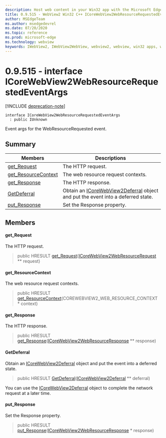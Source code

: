 ```yaml
---
description: Host web content in your Win32 app with the Microsoft Edge WebView2 control
title: 0.9.515 - WebView2 Win32 C++ ICoreWebView2WebResourceRequestedEventArgs
author: MSEdgeTeam
ms.author: msedgedevrel
ms.date: 07/20/2020
ms.topic: reference
ms.prod: microsoft-edge
ms.technology: webview
keywords: IWebView2, IWebView2WebView, webview2, webview, win32 apps, win32, edge, ICoreWebView2, ICoreWebView2Controller, browser control, edge html
---
```


# 0.9.515 - interface ICoreWebView2WebResourceRequestedEventArgs 

[!INCLUDE [deprecation-note](../../includes/deprecation-note.md)]

```
interface ICoreWebView2WebResourceRequestedEventArgs
  : public IUnknown
```

Event args for the WebResourceRequested event.

## Summary

 Members                        | Descriptions
--------------------------------|---------------------------------------------
[get_Request](#get_request) | The HTTP request.
[get_ResourceContext](#get_resourcecontext) | The web resource request contexts.
[get_Response](#get_response) | The HTTP response.
[GetDeferral](#getdeferral) | Obtain an [ICoreWebView2Deferral](icorewebview2deferral.md) object and put the event into a deferred state.
[put_Response](#put_response) | Set the Response property.

## Members

#### get_Request 

The HTTP request.

> public HRESULT [get_Request](#get_request)([ICoreWebView2WebResourceRequest](icorewebview2webresourcerequest.md) ** request)

#### get_ResourceContext 

The web resource request contexts.

> public HRESULT [get_ResourceContext](#get_resourcecontext)(COREWEBVIEW2_WEB_RESOURCE_CONTEXT * context)

#### get_Response 

The HTTP response.

> public HRESULT [get_Response](#get_response)([ICoreWebView2WebResourceResponse](icorewebview2webresourceresponse.md) ** response)

#### GetDeferral 

Obtain an [ICoreWebView2Deferral](icorewebview2deferral.md) object and put the event into a deferred state.

> public HRESULT [GetDeferral](#getdeferral)([ICoreWebView2Deferral](icorewebview2deferral.md) ** deferral)

You can use the [ICoreWebView2Deferral](icorewebview2deferral.md) object to complete the network request at a later time.

#### put_Response 

Set the Response property.

> public HRESULT [put_Response](#put_response)([ICoreWebView2WebResourceResponse](icorewebview2webresourceresponse.md) * response)

